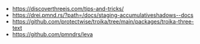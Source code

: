 - https://discoverthreejs.com/tips-and-tricks/
- https://drei.pmnd.rs/?path=/docs/staging-accumulativeshadows--docs
- https://github.com/protectwise/troika/tree/main/packages/troika-three-text
- https://github.com/pmndrs/leva
